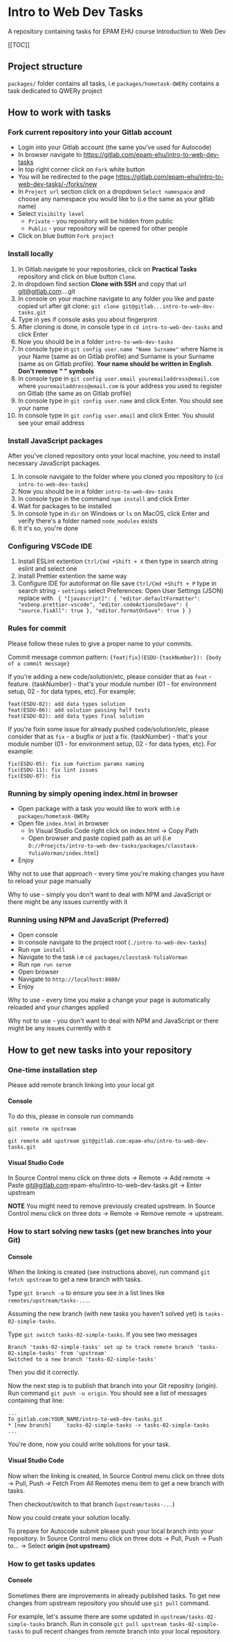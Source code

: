 # Intro to Web Dev Tasks

A repository containing tasks for EPAM EHU course Introduction to Web Dev

[[_TOC_]]

## Project structure

`packages/` folder contains all tasks, i.e `packages/hometask-QWERy` contains a task dedicated to QWERy project

## How to work with tasks

### Fork current repository into your Gitlab account

- Login into your Gitlab account (the same you've used for Autocode)
- In browser navigate to https://gitlab.com/epam-ehu/intro-to-web-dev-tasks
- In top right corner click on `Fork` white button
- You will be redirected to the page https://gitlab.com/epam-ehu/intro-to-web-dev-tasks/-/forks/new
- In `Project url` section click on a dropdown `Select namespace` and choose any namespace you would like to (i.e the same as your gitlab name)
- Select `Visibilty level`
  - `Private` - you repository will be hidden from public
  - `Public` - your repository will be opened for other people
- Click on blue button `Fork project`

### Install locally

1. In Gitlab navigate to your repositories, click on **Practical Tasks** repository and click on blue button `Clone`.
2. In dropdown find section **Clone with SSH** and copy that url git@gitlab.com:...git
3. In console on your machine navigate to any folder you like and paste copied url after git clone: `git clone git@gitlab...intro-to-web-dev-tasks.git`
4. Type in yes if console asks you about fingerprint
5. After cloning is done, in console type in `cd intro-to-web-dev-tasks` and click Enter
6. Now you should be in a folder `intro-to-web-dev-tasks`
7. In console type in `git config user.name "Name Surname"` where Name is your Name (same as on Gitlab profile) and Surname is your Surname (same as on Gitlab profile). **Your name should be written in English**. **Don't remove " " symbols**
8. In console type in `git config user.email youremailaddress@email.com` where `youremailaddress@email.com` is your address you used to register on Gitlab (the same as on Gitlab profile)
9. In console type in `git config user.name` and click Enter. You should see your name
10. In console type in `git config user.email` and click Enter. You should see your email address

### Install JavaScript packages

After you've cloned repository onto your local machine, you need to install necessary JavaScript packages.

1. In console navigate to the folder where you cloned you repository to (`cd intro-to-web-dev-tasks`)
2. Now you should be in a folder `intro-to-web-dev-tasks`
3. In console type in the command `npm install` and click Enter
4. Wait for packages to be installed
5. In console type in `dir` on Windows or `ls` on MacOS, click Enter and verify there's a folder named `node_modules` exists
6. It it's so, you're done

### Configuring VSCode IDE

1. Install ESLint extention `Ctrl/Cmd +Shift + X` then type in search string eslint and select one
2. Install Prettier extention the same way
3. Configure IDE for autoformat on file save `Ctrl/Cmd +Shift + P`
   type in search string - `settings`
   select Preferences: Open User Settings (JSON)
   replace with `
   {
    "[javascript]": {
        "editor.defaultFormatter": "esbenp.prettier-vscode",
        "editor.codeActionsOnSave": {
            "source.fixAll": true
        },
        "editor.formatOnSave": true
    }
}`

### Rules for commit

Please follow these rules to give a proper name to your commits.

Commit message common pattern: `{feat|fix}(ESDU-{taskNumber}): {body of a commit message}`

If you're adding a new code/solution/etc, please consider that as `feat` - feature. {taskNumber} - that's your module number (01 - for environment setup, 02 - for data types, etc). For example:

```
feat(ESDU-02): add data types solution
feat(ESDU-06): add solution passing half tests
feat(ESDU-02): add data types final solution
```

If you're fixin some issue for already pushed code/solution/etc, please consider that as `fix` - a bugfix or just a fix. {taskNumber} - that's your module number (01 - for environment setup, 02 - for data types, etc). For example:

```
fix(ESDU-05): fix sum function params naming
fix(ESDU-11): fix lint issues
fix(ESDU-07): fix
```

### Running by simply opening index.html in browser

- Open package with a task you would like to work with i.e `packages/hometask-QWERy`
- Open file `index.html` in browser
  - In Visual Studio Code right click on index.html -> Copy Path
  - Open browser and paste copied path as an url (i.e `D://Proejcts/intro-to-web-dev-tasks/packages/classtask-YuliaVorman/index.html`)
- Enjoy

Why not to use that approach - every time you're making changes you have to reload your page manually

Why to use - simply you don't want to deal with NPM and JavaScript or there might be any issues currently with it

### Running using NPM and JavaScript (Preferred)

- Open console
- In console navigate to the project root (`./intro-to-web-dev-tasks`)
- Run `npm install`
- Navigate to the task i.e `cd packages/classtask-YuliaVorman`
- Run `npm run serve`
- Open browser
- Navigate to `http://localhost:8080/`
- Enjoy

Why to use - every time you make a change your page is automatically reloaded and your changes applied

Why not to use - you don't want to deal with NPM and JavaScript or there might be any issues currently with it

## How to get new tasks into your repository

### One-time installation step

Please add remote branch linking into your local git

#### Console

To do this, please in console run commands

```
git remote rm upstream

git remote add upstream git@gitlab.com:epam-ehu/intro-to-web-dev-tasks.git
```

#### Visual Studio Code

In Source Control menu click on three dots -> Remote -> Add remote -> Paste git@gitlab.com:epam-ehu/intro-to-web-dev-tasks.git -> Enter upstream

**NOTE** You might need to remove previously created upstream. In Source Control menu click on three dots -> Remote -> Remove remote -> upstream.

### How to start solving new tasks (get new branches into your Git)

#### Console

When the linking is created (see instructions above), run command `git fetch upstream` to get a new branch with tasks.

Type `git branch -a` to ensure you see in a list lines like `remotes/upstream/tasks-...`.

Assuming the new branch (with new tasks you haven't solved yet) is `tasks-02-simple-tasks`.

Type `git switch tasks-02-simple-tasks`. If you see two messages

```
Branch 'tasks-02-simple-tasks' set up to track remote branch 'tasks-02-simple-tasks' from 'upstream'
Switched to a new branch 'tasks-02-simple-tasks'
```

Then you did it correctly.

Now the next step is to publish that branch into your Git repositry (origin). Run command `git push -u origin`. You should see a list of messages containing that line:

```
...
To gitlab.com:YOUR_NAME/intro-to-web-dev-tasks.git
* [new branch]     tasks-02-simple-tasks -> tasks-02-simple-tasks
...
```

You're done, now you could write solutions for your task.

#### Visual Studio Code

Now when the linking is created, In Source Control menu click on three dots -> Pull, Push -> Fetch From All Remotes menu item to get a new branch with tasks.

Then checkout/switch to that branch (`upstream/tasks-...`)

Now you could create your solution locally.

To prepare for Autocode submit please push your local branch into your repository. In Source Control menu click on three dots -> Pull, Push -> Push to... -> Select **origin (not upstream)**

### How to get tasks updates

#### Console

Sometimes there are improvements in already published tasks. To get new changes from upstream repository you should use `git pull` command.

For example, let's assume there are some updated in `upstream/tasks-02-simple-tasks` branch. Run in console `git pull upstream tasks-02-simple-tasks` to pull recent changes from remote branch into your local repository.
